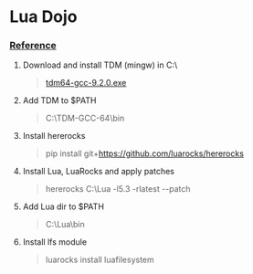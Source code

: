 # Lua Dojo
### [Reference](https://github.com/luarocks/hererocks)

1. Download and install TDM (mingw) in C:\
    > [tdm64-gcc-9.2.0.exe](https://github.com/jmeubank/tdm-gcc/releases/download/v9.2.0-tdm64-1/tdm64-gcc-9.2.0.exe)
1. Add TDM to $PATH
    > C:\TDM-GCC-64\bin
1. Install hererocks
    > pip install git+https://github.com/luarocks/hererocks
1. Install Lua, LuaRocks and apply patches
    > hererocks C:\Lua -l5.3 -rlatest --patch
1. Add Lua dir to $PATH
    > C:\Lua\bin
1. Install lfs module
    > luarocks install luafilesystem
